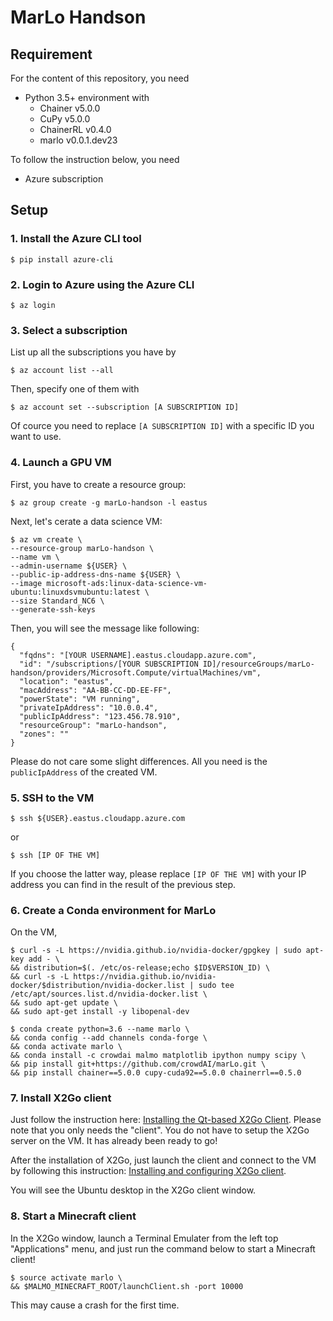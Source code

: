 # MarLo Handson

## Requirement

For the content of this repository, you need
- Python 3.5+ environment with
    - Chainer v5.0.0
    - CuPy v5.0.0
    - ChainerRL v0.4.0
    - marlo v0.0.1.dev23

To follow the instruction below, you need
- Azure subscription

## Setup

### 1. Install the Azure CLI tool

```
$ pip install azure-cli
```

### 2. Login to Azure using the Azure CLI

```
$ az login
```

### 3. Select a subscription

List up all the subscriptions you have by
```
$ az account list --all
```

Then, specify one of them with
```
$ az account set --subscription [A SUBSCRIPTION ID]
```
Of cource you need to replace `[A SUBSCRIPTION ID]` with a specific ID you want to use.

### 4. Launch a GPU VM

First, you have to create a resource group:
```
$ az group create -g marLo-handson -l eastus
```

Next, let's cerate a data science VM:
```
$ az vm create \
--resource-group marLo-handson \
--name vm \
--admin-username ${USER} \
--public-ip-address-dns-name ${USER} \
--image microsoft-ads:linux-data-science-vm-ubuntu:linuxdsvmubuntu:latest \
--size Standard_NC6 \
--generate-ssh-keys
```

Then, you will see the message like following:
```
{
  "fqdns": "[YOUR USERNAME].eastus.cloudapp.azure.com",
  "id": "/subscriptions/[YOUR SUBSCRIPTION ID]/resourceGroups/marLo-handson/providers/Microsoft.Compute/virtualMachines/vm",
  "location": "eastus",
  "macAddress": "AA-BB-CC-DD-EE-FF",
  "powerState": "VM running",
  "privateIpAddress": "10.0.0.4",
  "publicIpAddress": "123.456.78.910",
  "resourceGroup": "marLo-handson",
  "zones": ""
}
```
Please do not care some slight differences. All you need is the `publicIpAddress` of the created VM.

### 5. SSH to the VM

```
$ ssh ${USER}.eastus.cloudapp.azure.com
```

or

```
$ ssh [IP OF THE VM]
```
If you choose the latter way, please replace `[IP OF THE VM]` with your IP address you can find in the result of the previous step.

### 6. Create a Conda environment for MarLo

On the VM,
```
$ curl -s -L https://nvidia.github.io/nvidia-docker/gpgkey | sudo apt-key add - \
&& distribution=$(. /etc/os-release;echo $ID$VERSION_ID) \
&& curl -s -L https://nvidia.github.io/nvidia-docker/$distribution/nvidia-docker.list | sudo tee /etc/apt/sources.list.d/nvidia-docker.list \
&& sudo apt-get update \
&& sudo apt-get install -y libopenal-dev
```

```
$ conda create python=3.6 --name marlo \
&& conda config --add channels conda-forge \
&& conda activate marlo \
&& conda install -c crowdai malmo matplotlib ipython numpy scipy \
&& pip install git+https://github.com/crowdAI/marLo.git \
&& pip install chainer==5.0.0 cupy-cuda92==5.0.0 chainerrl==0.5.0
```

### 7. Install X2Go client

Just follow the instruction here: [Installing the Qt-based X2Go Client](https://wiki.x2go.org/doku.php/doc:installation:x2goclient). Please note that you only needs the "client". You do not have to setup the X2Go server on the VM. It has already been ready to go!

After the installation of X2Go, just launch the client and connect to the VM by following this instruction: [Installing and configuring X2Go client](https://docs.microsoft.com/azure/machine-learning/data-science-virtual-machine/linux-dsvm-intro#installing-and-configuring-x2go-client).

You will see the Ubuntu desktop in the X2Go client window.

### 8. Start a Minecraft client

In the X2Go window, launch a Terminal Emulater from the left top "Applications" menu, and just run the command below to start a Minecraft client!
```
$ source activate marlo \
&& $MALMO_MINECRAFT_ROOT/launchClient.sh -port 10000
```

This may cause a crash for the first time.